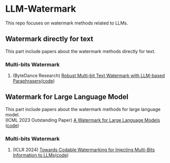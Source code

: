 # LLM-Watermark
  This repo focuses on watermark methods related to LLMs.
## Watermark directly for text
  This part include papers about the watermark methods directly for text.
### Multi-bits Watermark
1. (ByteDance Research) [Robust Multi-bit Text Watermark with LLM-based Paraphrasers](https://arxiv.org/abs/2412.03123)([code](https://github.com/xiaojunxu/multi-bit-text-watermark))
## Watermark for Large Language Model
  This part include papers about the watermark methods for large language model.\
(ICML 2023 Outstanding Paper) [A Watermark for Large Language Models](https://icml.cc/virtual/2023/oral/25524) ([code](https://github.com/jwkirchenbauer/lm-watermarking))
### Multi-bits Watermark
1. (ICLR 2024) [Towards Codable Watermarking for Injecting Multi-Bits Information to LLMs](https://iclr.cc/virtual/2024/poster/18937)([code](https://github.com/lancopku/codable-watermarking-for-llm))

